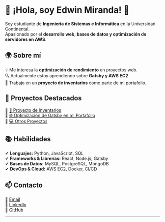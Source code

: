 # 👋 ¡Hola, soy Edwin Miranda! 🚀  

Soy estudiante de **Ingeniería de Sistemas e Informática** en la Universidad Continental.  
Apasionado por el **desarrollo web, bases de datos y optimización de servidores en AWS**.  

## 🌍 Sobre mí  
💡 Me interesa la **optimización de rendimiento** en proyectos web.  
🔍 Actualmente estoy aprendiendo sobre **Gatsby y AWS EC2**.  
🎯 Trabajo en un **proyecto de inventarios** como parte de mi portafolio.  

## 🚀 Proyectos Destacados  
🔹 [📌 Proyecto de Inventarios](https://github.com/tu-usuario/proyecto-inventarios)  
🔹 [🌐 Optimización de Gatsby en mi Portafolio](https://github.com/tu-usuario/optimizacion-gatsby)  
🔹 [💻 Otros Proyectos](https://github.com/tu-usuario?tab=repositories)  

## 📚 Habilidades  
✔ **Lenguajes:** Python, JavaScript, SQL  
✔ **Frameworks & Librerías:** React, Node.js, Gatsby  
✔ **Bases de Datos:** MySQL, PostgreSQL, MongoDB  
✔ **DevOps & Cloud:** AWS EC2, Docker, CI/CD  

## 📫 Contacto  
📩 [Email](mailto:tuemail@ejemplo.com)  
💼 [LinkedIn](https://linkedin.com/in/tuusuario)  
🐙 [GitHub](https://github.com/tu-usuario)  

---
  
